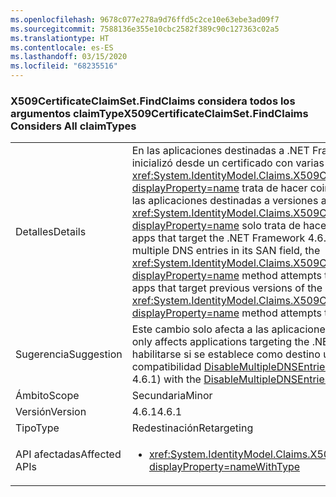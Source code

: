 ```yaml
---
ms.openlocfilehash: 9678c077e278a9d76ffd5c2ce10e63ebe3ad09f7
ms.sourcegitcommit: 7588136e355e10cbc2582f389c90c127363c02a5
ms.translationtype: HT
ms.contentlocale: es-ES
ms.lasthandoff: 03/15/2020
ms.locfileid: "68235516"
---
```

### <a name="x509certificateclaimsetfindclaims-considers-all-claimtypes"></a><span data-ttu-id="0486f-101">X509CertificateClaimSet.FindClaims considera todos los argumentos claimType</span><span class="sxs-lookup"><span data-stu-id="0486f-101">X509CertificateClaimSet.FindClaims Considers All claimTypes</span></span>

|   |   |
|---|---|
|<span data-ttu-id="0486f-102">Detalles</span><span class="sxs-lookup"><span data-stu-id="0486f-102">Details</span></span>|<span data-ttu-id="0486f-103">En las aplicaciones destinadas a .NET Framework 4.6.1, si un conjunto de notificaciones X509 se inicializó desde un certificado con varias entradas DNS en su campo SAN, el método <xref:System.IdentityModel.Claims.X509CertificateClaimSet.FindClaims(System.String,System.String)?displayProperty=name> trata de hacer coincidir el argumento claimType con todas las entradas DNS. En las aplicaciones destinadas a versiones anteriores de .NET Framework, el método <xref:System.IdentityModel.Claims.X509CertificateClaimSet.FindClaims(System.String,System.String)?displayProperty=name> solo trata de hacer coincidir el argumento claimType con la última entrada DNS.</span><span class="sxs-lookup"><span data-stu-id="0486f-103">In apps that target the .NET Framework 4.6.1, if an X509 claim set is initialized from a certificate that has multiple DNS entries in its SAN field, the <xref:System.IdentityModel.Claims.X509CertificateClaimSet.FindClaims(System.String,System.String)?displayProperty=name> method attempts to match the claimType argument with all the DNS entries.For apps that target previous versions of the .NET Framework, the <xref:System.IdentityModel.Claims.X509CertificateClaimSet.FindClaims(System.String,System.String)?displayProperty=name> method attempts to match the claimType argument only with the last DNS entry.</span></span>|
|<span data-ttu-id="0486f-104">Sugerencia</span><span class="sxs-lookup"><span data-stu-id="0486f-104">Suggestion</span></span>|<span data-ttu-id="0486f-105">Este cambio solo afecta a las aplicaciones que tengan como destino .NET Framework 4.6.1.</span><span class="sxs-lookup"><span data-stu-id="0486f-105">This change only affects applications targeting the .NET Framework 4.6.1.</span></span> <span data-ttu-id="0486f-106">Este cambio puede deshabilitarse (o habilitarse si se establece como destino una versión anterior a la 4.6.1) con el modificador de compatibilidad [DisableMultipleDNSEntries](~/docs/framework/migration-guide/mitigation-x509certificateclaimset-findclaims-method.md#mitigation).</span><span class="sxs-lookup"><span data-stu-id="0486f-106">This change may be disabled (or enabled if targetting pre-4.6.1) with the [DisableMultipleDNSEntries](~/docs/framework/migration-guide/mitigation-x509certificateclaimset-findclaims-method.md#mitigation) compatibility switch.</span></span>|
|<span data-ttu-id="0486f-107">Ámbito</span><span class="sxs-lookup"><span data-stu-id="0486f-107">Scope</span></span>|<span data-ttu-id="0486f-108">Secundaria</span><span class="sxs-lookup"><span data-stu-id="0486f-108">Minor</span></span>|
|<span data-ttu-id="0486f-109">Versión</span><span class="sxs-lookup"><span data-stu-id="0486f-109">Version</span></span>|<span data-ttu-id="0486f-110">4.6.1</span><span class="sxs-lookup"><span data-stu-id="0486f-110">4.6.1</span></span>|
|<span data-ttu-id="0486f-111">Tipo</span><span class="sxs-lookup"><span data-stu-id="0486f-111">Type</span></span>|<span data-ttu-id="0486f-112">Redestinación</span><span class="sxs-lookup"><span data-stu-id="0486f-112">Retargeting</span></span>|
|<span data-ttu-id="0486f-113">API afectadas</span><span class="sxs-lookup"><span data-stu-id="0486f-113">Affected APIs</span></span>|<ul><li><xref:System.IdentityModel.Claims.X509CertificateClaimSet.FindClaims(System.String,System.String)?displayProperty=nameWithType></li></ul>|

